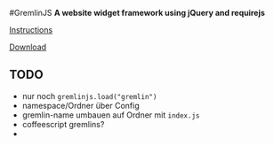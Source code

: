#GremlinJS
**A website widget framework using jQuery and requirejs**


[Instructions](http://grmlin.github.com/gremlinjs/)

[Download](https://github.com/grmlin/gremlinjs/downloads)

## TODO

- nur noch `gremlinjs.load("gremlin")`
- namespace/Ordner über Config
- gremlin-name umbauen auf Ordner mit `index.js`
- coffeescript gremlins?
- 
